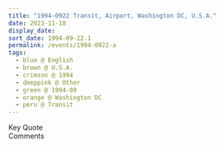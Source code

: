 ```yaml
---
title: "1994-0922 Transit, Airport, Washington DC, U.S.A."
date: 2023-11-18
display_date: 
sort_date: 1994-09-22.1
permalink: /events/1994-0922-a
tags:
  - blue @ English
  - brown @ U.S.A.
  - crimson @ 1994
  - deeppink @ Other
  - green @ 1994-09
  - orange @ Washington DC
  - peru @ Transit
---
```


<wave-list>
  <list-title color="green" width="75">Key Quote</list-title>
  <list-item color="BlanchedAlmond"  width="200"></list-item>
  <list-item color="Lavender"></list-item>
  <list-item color="BlanchedAlmond"></list-item>
</wave-list>

<br>

<wave-list>
  <list-title color="green" width="75">Comments</list-title>
  <list-item color="BlanchedAlmond"  width="200"></list-item>
  <list-item color="Lavender"></list-item>
  <list-item color="BlanchedAlmond"></list-item>
</wave-list>